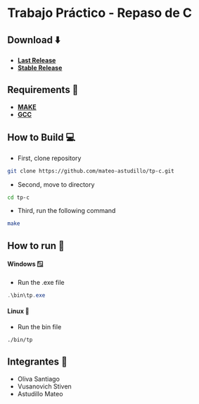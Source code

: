 # Trabajo Práctico - Repaso de C 

## Download ⬇️
- [**Last Release**](https://github.com/mateo-astudillo/tp-c/tree/v0.1.8)
- [**Stable Release**](https://github.com/mateo-astudillo/tp-c/tree/v0.1.8)

## Requirements 🔧

- [**MAKE**](https://cmake.org/install/)
- [**GCC**](https://gcc.gnu.org/install/)

## How to Build 💻

- First, clone repository
```sh
git clone https://github.com/mateo-astudillo/tp-c.git
```
- Second, move to directory
```sh
cd tp-c
```
- Third, run the following command
```sh
make
```

## How to run 🚀

#### Windows 🪟

- Run the .exe file
```powershell
.\bin\tp.exe
```

#### Linux 🐧

- Run the bin file
```sh
./bin/tp
```

## Integrantes 👤
- Oliva Santiago
- Vusanovich Stiven
- Astudillo Mateo
